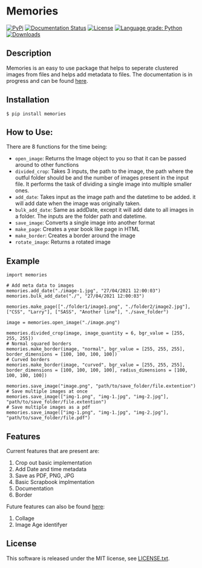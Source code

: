 Memories
======

[![PyPi](https://img.shields.io/pypi/v/memories.svg)](https://pypi.org/project/memories/)
[![Documentation Status](https://readthedocs.org/projects/memories/badge/?version=latest)](https://memories.readthedocs.io/en/latest/?badge=latest)
[![License](https://img.shields.io/github/license/veedata/album-manager)](https://github.com/veedata/album-manager/blob/main/LICENSE.txt)
[![Language grade: Python](https://img.shields.io/lgtm/grade/python/github/veedata/album-manager)](https://lgtm.com/projects/g/veedata/album-manager/context:python)
[![Downloads](https://pepy.tech/badge/memories)](https://pepy.tech/project/memories)

Description
------

Memories is an easy to use package that helps to seperate clustered images from files and helps add metadata to files. The documentation is in progress and can be found [here](https://memories.readthedocs.io/en/latest).

Installation
------

    $ pip install memories

How to Use:
------
There are 8 functions for the time being:
* ``open_image``: Returns the Image object to you so that it can be passed around to other functions
* ``divided_crop``: Takes 3 inputs, the path to the image, the path where the outful folder should be and the number of images present in the input file. It performs the task of dividing a single image into multiple smaller ones. 
* ``add_date``: Takes input as the image path and the datetime to be added. it will add date when the image was originally taken.
* ``bulk_add_date``: Same as addDate, except it will add date to all images in a folder. The inputs are the folder path and datetime.
* ``save_image``: Converts a single image into another format
* ``make_page``: Creates a year book like page in HTML
* ``make_border``: Creates a border around the image
* ``rotate_image``: Returns a rotated image

Example
------
  
    import memories

    # Add meta data to images
    memories.add_date("./image-1.jpg", "27/04/2021 12:00:03")
    memories.bulk_add_date("./", "27/04/2021 12:00:03")
 
    memories.make_page(["./folder1/image1.png", "./folder2/image2.jpg"], ["CSS", "Larry"], ["SASS", "Another line"], "./save_folder")

    image = memories.open_image("./image.png")

    memories.divided_crop(image, image_quantity = 6, bgr_value = [255, 255, 255])
    # Normal squared borders
    memories.make_border(image, "normal", bgr_value = [255, 255, 255], border_dimensions = [100, 100, 100, 100])
    # Curved borders
    memories.make_border(image, "curved", bgr_value = [255, 255, 255], border_dimensions = [100, 100, 100, 100], radius_dimensions = [100, 100, 100, 100])

    memories.save_image("image.png", "path/to/save_folder/file.extention")
    # Save multiple images at once
    memories.save_image(["img-1.png", "img-1.jpg", "img-2.jpg"], "path/to/save_folder/file.extention")
    # Save multiple images as a pdf
    memories.save_image(["img-1.png", "img-1.jpg", "img-2.jpg"], "path/to/save_folder/file.pdf")



Features
------

Current features that are present are: 
1. Crop out basic implementation
2. Add Date and time metadata 
3. Save as PDF, PNG, JPG
4. Basic Scrapbook implmentation
5. Documentation
6. Border

Future features can also be found [here](https://github.com/veedata/album-manager/projects):
1. Collage
2. Image Age identifyer

License
------
This software is released under the MIT license, see [LICENSE.txt](https://github.com/veedata/album-manager/blob/main/LICENSE.txt).
